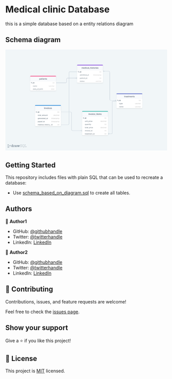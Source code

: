 # Medical clinic Database

this is a simple database based on a entity relations diagram

## Schema diagram
 
 ![diagram](./images/clinic_diagram.png)

## Getting Started

This repository includes files with plain SQL that can be used to recreate a database:

- Use [schema_based_on_diagram.sql](./schema_based_on_diagram.sql) to create all tables.

## Authors

👤 **Author1**

- GitHub: [@githubhandle](https://github.com/DelhinRharl)
- Twitter: [@twitterhandle](https://twitter.com/affaxed_kip)
- LinkedIn: [LinkedIn](https://linkedin.com/in/affaxed-kiprotich)

👤 **Author2**

- GitHub: [@githubhandle](https:/anuarshaidenhov/github.com/)
- Twitter: [@twitterhandle](https://twitter.com/anuarnyi)
- LinkedIn: [LinkedIn](https://linkedin.com/in/anuarshaidenov)

## 🤝 Contributing

Contributions, issues, and feature requests are welcome!

Feel free to check the [issues page](https://github.com/DelhinRharl/medical-clinic-aa/issues).

## Show your support

Give a ⭐️ if you like this project!
## 📝 License

This project is [MIT](./MIT.md) licensed.